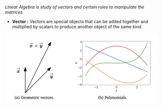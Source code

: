 *Linear Algebra is study of vectors and certain rules to manipulate the matrices*

* **Vector :**  Vectors are special objects that can be added together and multiplied by scalars to produce another object of the same kind.

![alt text](https://github.com/Sumit-ai/pictures-/blob/master/Screen%20Shot%202020-06-20%20at%202.54.15%20PM.png)
